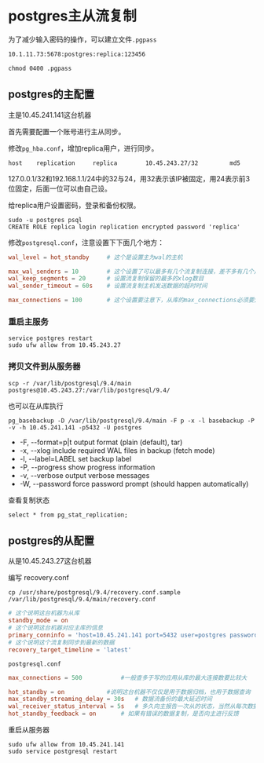 # postgres主从流复制

为了减少输入密码的操作，可以建立文件`.pgpass`

```txt
10.1.11.73:5678:postgres:replica:123456
```

```shell
chmod 0400 .pgpass 
```

## postgres的主配置

主是10.45.241.141这台机器

首先需要配置一个账号进行主从同步。

修改`pg_hba.conf`，增加replica用户，进行同步。

```shell
host    replication     replica        10.45.243.27/32         md5
```

127.0.0.1/32和192.168.1.1/24中的32与24，用32表示该IP被固定，用24表示前3位固定，后面一位可以由自己设。

给replica用户设置密码，登录和备份权限。

```shell
sudo -u postgres psql
CREATE ROLE replica login replication encrypted password 'replica'
```

修改`postgresql.conf`，注意设置下下面几个地方：
```conf
wal_level = hot_standby		# 这个是设置主为wal的主机

max_wal_senders = 10		# 这个设置了可以最多有几个流复制连接，差不多有几个从，就设置几个
wal_keep_segments = 20		# 设置流复制保留的最多的xlog数目
wal_sender_timeout = 60s	# 设置流复制主机发送数据的超时时间

max_connections = 100		# 这个设置要注意下，从库的max_connections必须要大于主库的
```

### 重启主服务

```
service postgres restart
sudo ufw allow from 10.45.243.27
```

### 拷贝文件到从服务器

```shell
scp -r /var/lib/postgresql/9.4/main postgres@10.45.243.27:/var/lib/postgresql/9.4/
```

也可以在从库执行
```shell
pg_basebackup -D /var/lib/postgresql/9.4/main -F p -x -l basebackup -P -v -h 10.45.241.141 -p5432 -U postgres
```
- -F, --format=p|t       output format (plain (default), tar)
- -x, --xlog             include required WAL files in backup (fetch mode)
- -l, --label=LABEL      set backup label
- -P, --progress         show progress information
- -v, --verbose          output verbose messages
- -W, --password         force password prompt (should happen automatically)

查看复制状态

```shell
select * from pg_stat_replication;
```

## postgres的从配置

从是10.45.243.27这台机器

编写 recovery.conf

```shell
cp /usr/share/postgresql/9.4/recovery.conf.sample /var/lib/postgresql/9.4/main/recovery.conf
```

```conf
# 这个说明这台机器为从库
standby_mode = on
# 这个说明这台机器对应主库的信息
primary_conninfo = 'host=10.45.241.141 port=5432 user=postgres password=mobilehunkxiao'
# 这个说明这个流复制同步到最新的数据
recovery_target_timeline = 'latest'
```

`postgresql.conf`

```conf
max_connections = 500			#一般查多于写的应用从库的最大连接数要比较大

hot_standby = on			#说明这台机器不仅仅是用于数据归档，也用于数据查询
max_standby_streaming_delay = 30s	# 数据流备份的最大延迟时间
wal_receiver_status_interval = 5s	# 多久向主报告一次从的状态，当然从每次数据复制都会向主报告状态，这里只是设置最长的间隔时间
hot_standby_feedback = on		# 如果有错误的数据复制，是否向主进行反馈
```

重启从服务器

```shell
sudo ufw allow from 10.45.241.141
sudo service postgresql restart
```